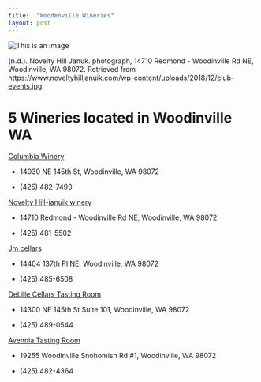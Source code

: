 ```yaml
---
title:  "Woodenville Wineries"
layout: post
---
```


![This is an image](https://www.noveltyhilljanuik.com/wp-content/uploads/2018/12/club-events.jpg)

(n.d.). Novelty Hill Januk. photograph, 14710 Redmond - Woodinville Rd NE, Woodinville, WA 98072. Retrieved from https://www.noveltyhilljanuik.com/wp-content/uploads/2018/12/club-events.jpg.


# 5 Wineries located in Woodinville WA

[Columbia Winery](https://www.columbiawinery.com/)

* 14030 NE 145th St, Woodinville, WA 98072

* (425) 482-7490

[Novelty Hill-januik winery](https://www.noveltyhilljanuik.com)

* 14710 Redmond - Woodinville Rd NE, Woodinville, WA 98072

* (425) 481-5502

[Jm cellars](https://www.jmcellars.com/)

* 14404 137th Pl NE, Woodinville, WA 98072

* (425) 485-6508

[DeLille Cellars Tasting Room](https://www.delillecellars.com/tasting-room/)

* 14300 NE 145th St Suite 101, Woodinville, WA 98072

* (425) 489-0544

[Avennia Tasting Room](https://avennia.com/)

* 19255 Woodinville Snohomish Rd #1, Woodinville, WA 98072

* (425) 482-4364

